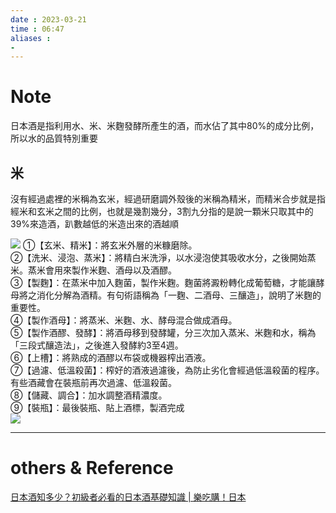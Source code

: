 ```yaml
---
date : 2023-03-21
time : 06:47
aliases :
- 
---
```

# Note
日本酒是指利用水、米、米麴發酵所產生的酒，而水佔了其中80%的成分比例，所以水的品質特別重要

## 米
沒有經過處裡的米稱為玄米，經過研磨調外殼後的米稱為精米，而精米合步就是指經米和玄米之間的比例，也就是幾割幾分，3割九分指的是說一顆米只取其中的39%來造酒，趴數越低的米造出來的酒越順

![](Pasted%20image%2020230321065140.png)
①【玄米、精米】：將玄米外層的米糠磨除。  
②【洗米、浸泡、蒸米】：將精白米洗淨，以水浸泡使其吸收水分，之後開始蒸米。蒸米會用來製作米麴、酒母以及酒醪。  
③【製麴】：在蒸米中加入麴菌，製作米麴。麴菌將澱粉轉化成葡萄糖，才能讓酵母將之消化分解為酒精。有句術語稱為「一麴、二酒母、三釀造」，說明了米麴的重要性。  
④【製作酒母】：將蒸米、米麴、水、酵母混合做成酒母。  
⑤【製作酒醪、發酵】：將酒母移到發酵罐，分三次加入蒸米、米麴和水，稱為「三段式釀造法」，之後進入發酵約3至4週。  
⑥【上槽】：將熟成的酒醪以布袋或機器榨出酒液。  
⑦【過濾、低溫殺菌】：榨好的酒液過濾後，為防止劣化會經過低溫殺菌的程序。有些酒藏會在裝瓶前再次過濾、低溫殺菌。  
⑧【儲藏、調合】：加水調整酒精濃度。  
⑨【裝瓶】：最後裝瓶、貼上酒標，製酒完成  
![](Pasted%20image%2020230321065215.png)

---
# others &  Reference
[日本酒知多少？初級者必看的日本酒基礎知識 | 樂吃購！日本](https://www.letsgojp.com/archives/318491/)
